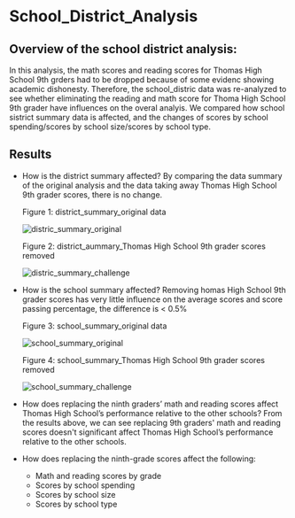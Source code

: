# School_District_Analysis

## Overview of the school district analysis:
  In this analysis, the math scores and reading scores for Thomas High School 9th grders had to be dropped because of some evidenc showing academic dishonesty. Therefore, the school_distric data was re-analyzed to see whether eliminating the reading and math score for Thoma High School 9th grader have influences on the overal analyis. We compared how school sistrict summary data is affected, and the changes of scores by school spending/scores by school size/scores by school type.  

## Results
  - How is the district summary affected? 
    By comparing the data summary of the original analysis and the data taking away Thomas High School 9th grader scores, there is no change. 
    
    Figure 1: district_summary_original data
    
    ![distric_summary_original](https://user-images.githubusercontent.com/90361056/137825734-0c48417b-01a5-4a78-b845-047dde3796fd.PNG)

    Figure 2: district_aummary_Thomas High School 9th grader scores removed
    
    ![distric_summary_challenge](https://user-images.githubusercontent.com/90361056/137825764-848606fa-bf7b-4706-b6e8-9151d4f646d3.PNG)


- How is the school summary affected?
    Removing homas High School 9th grader scores has very little influence on the average scores and score passing percentage, the difference is < 0.5%
    
    Figure 3: school_summary_original data
    
    ![school_summary_original](https://user-images.githubusercontent.com/90361056/137825569-1d001468-bbb9-41f6-b149-f46eb58e18af.PNG)

    Figure 4: school_summary_Thomas High School 9th grader scores removed
    
    ![school_summary_challenge](https://user-images.githubusercontent.com/90361056/137826457-cd028820-be3d-40e5-a381-5e8e2ca7e3d8.PNG)

- How does replacing the ninth graders’ math and reading scores affect Thomas High School’s performance relative to the other schools?
    From the results above, we can see replacing 9th graders' math and reading scores doesn't significant affect Thomas High School’s performance relative to the other schools.
    
- How does replacing the ninth-grade scores affect the following:
  * Math and reading scores by grade
  * Scores by school spending
  * Scores by school size
  * Scores by school type
